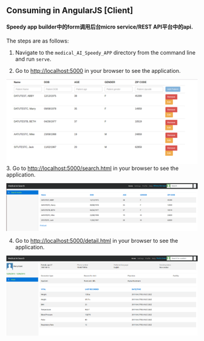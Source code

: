 ## Consuming in AngularJS [Client]

#### Speedy app builder中的form调用后台micro service/REST API平台中的api. 


The steps are as follows:
1. Navigate to the `medical_AI_Speedy_APP` directory from the command line and run `serve`.

2. Go to [http://localhost:5000](http://localhost:5000) in your browser to see the application.

![Index Page](https://github.com/JenifferWuUCLA/simple-restful-api-angularjs/blob/master/public/image/Patient%20index%20page.png)
3. Go to [http://localhost:5000/search.html](http://localhost:5000/search.html) in your browser to see the application.

![Search Page](https://github.com/JenifferWuUCLA/medical_AI_Speedy_APP/blob/master/image/Speedy%20app%20search%20page.png)

4. Go to [http://localhost:5000/detail.html](http://localhost:5000/detail.html) in your browser to see the application.

![Search Page](https://github.com/JenifferWuUCLA/medical_AI_Speedy_APP/blob/master/image/Speedy%20app%20diagnostic%20page.png)